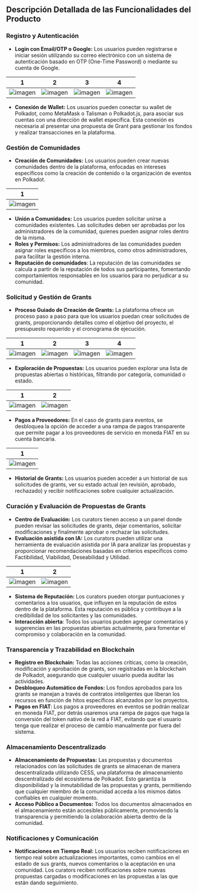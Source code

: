 ## **Descripción Detallada de las Funcionalidades del Producto**

### **Registro y Autenticación**

- **Login con Email/OTP o Google:** Los usuarios pueden registrarse e iniciar sesión utilizando su correo electrónico con un sistema de autenticación basado en OTP (One-Time Password) o mediante su cuenta de Google.

| 1 | 2 | 3 | 4 |
| --- | --- | --- | --- |
| ![imagen](https://github.com/user-attachments/assets/936a3e7d-57c2-4626-8f60-84b83f8899bb) | ![imagen](https://github.com/user-attachments/assets/64e7a729-c641-4cef-9bff-1489d7969285) | ![imagen](https://github.com/user-attachments/assets/622e35b2-042c-4ddd-9b70-0f3d63675fd4) | ![imagen](https://github.com/user-attachments/assets/c7d99874-6be0-4a9c-8667-04991082b101) |

- **Conexión de Wallet:** Los usuarios pueden conectar su wallet de Polkadot, como MetaMask o Talisman o Polkadot.js, para asociar sus cuentas con una dirección de wallet específica. Esta conexión es necesaria al presentar una propuesta de Grant para gestionar los fondos y realizar transacciones en la plataforma.

### **Gestión de Comunidades**

- **Creación de Comunidades:** Los usuarios pueden crear nuevas comunidades dentro de la plataforma, enfocadas en intereses específicos como la creación de contenido o la organización de eventos en Polkadot.

| 1 |
| --- |
| ![imagen](https://github.com/user-attachments/assets/ddf90a1f-0425-4c51-9a5d-dece8ea31abc) |

- **Unión a Comunidades:** Los usuarios pueden solicitar unirse a comunidades existentes. Las solicitudes deben ser aprobadas por los administradores de la comunidad, quienes pueden asignar roles dentro de la misma.
- **Roles y Permisos:** Los administradores de las comunidades pueden asignar roles específicos a los miembros, como otros administradores, para facilitar la gestión interna.
- **Reputación de comunidades**: La reputación de las comunidades se calcula a partir de la reputación de todos sus participantes, fomentando comportamientos responsables en los usuarios para no perjudicar a su comunidad.

### **Solicitud y Gestión de Grants**

- **Proceso Guiado de Creación de Grants:** La plataforma ofrece un proceso paso a paso para que los usuarios puedan crear solicitudes de grants, proporcionando detalles como el objetivo del proyecto, el presupuesto requerido y el cronograma de ejecución.

| 1 | 2 | 3 | 4 |
| --- | --- | --- | --- |
| ![imagen](https://github.com/user-attachments/assets/b3e23cd0-538e-40c0-9b61-452414315476) | ![imagen](https://github.com/user-attachments/assets/82773b31-a906-4120-896f-50e621004871) | ![imagen](https://github.com/user-attachments/assets/5df048fe-baeb-41f4-ab85-09def48f0343) | ![imagen](https://github.com/user-attachments/assets/3792cb95-be28-4eb5-b684-948448a23d67) |

- **Exploración de Propuestas:** Los usuarios pueden explorar una lista de propuestas abiertas o históricas, filtrando por categoría, comunidad o estado.

| 1 | 2 |
| --- | --- |
| ![imagen](https://github.com/user-attachments/assets/fd833be3-dfe7-4707-8300-e83c7b7bc51d) | ![imagen](https://github.com/user-attachments/assets/acacdb0a-35fa-455b-8e41-bedc5a6d6624) |

- **Pagos a Proveedores:** En el caso de grants para eventos, se desbloquea la opción de acceder a una rampa de pagos transparente que permite pagar a los proveedores de servicio en moneda FIAT en su cuenta bancaria.

| 1 |
| --- |
| ![imagen](https://github.com/user-attachments/assets/13e24978-63b0-448a-a77c-c4ef5b64b714) |

- **Historial de Grants:** Los usuarios pueden acceder a un historial de sus solicitudes de grants, ver su estado actual (en revisión, aprobado, rechazado) y recibir notificaciones sobre cualquier actualización.

### **Curación y Evaluación de Propuestas de Grants**

- **Centro de Evaluación:** Los curators tienen acceso a un panel donde pueden revisar las solicitudes de grants, dejar comentarios, solicitar modificaciones y finalmente aprobar o rechazar las solicitudes.
- **Evaluación asistida con IA:** Los curators pueden utilizar una herramienta de evaluación asistida por IA para analizar las propuestas y proporcionar recomendaciones basadas en criterios específicos como Factibilidad, Viabilidad, Deseabilidad y Utilidad.

| 1 | 2 |
| --- | --- |
| ![imagen](https://github.com/user-attachments/assets/dadf81b0-4a83-416d-86a3-4bccc4005f36) | ![imagen](https://github.com/user-attachments/assets/b472ab1d-25ee-49f1-9871-5f90ae7533be) |

- **Sistema de Reputación:** Los curators pueden otorgar puntuaciones y comentarios a los usuarios, que influyen en la reputación de estos dentro de la plataforma. Esta reputación es pública y contribuye a la credibilidad de los solicitantes y las comunidades.
- **Interacción abierta**: Todos los usuarios pueden agregar comentarios y sugerencias en las propuestas abiertas actualmente, para fomentar el compromiso y colaboración en la comunidad.

### **Transparencia y Trazabilidad en Blockchain**

- **Registro en Blockchain:** Todas las acciones críticas, como la creación, modificación y aprobación de grants, son registradas en la blockchain de Polkadot, asegurando que cualquier usuario pueda auditar las actividades.
- **Desbloqueo Automático de Fondos:** Los fondos aprobados para los grants se manejan a través de contratos inteligentes que liberan los recursos en función de hitos específicos alcanzados por los proyectos.
- **Pagos en FIAT**: Los pagos a proveedores en eventos se podrán realizar en moneda FIAT, por detrás usaremos una rampa de pagos que haga la conversión del token nativo de la red a FIAT, evitando que el usuario tenga que realizar el proceso de cambio manualmente por fuera del sistema.

### **Almacenamiento Descentralizado**

- **Almacenamiento de Propuestas:** Las propuestas y documentos relacionados con las solicitudes de grants se almacenan de manera descentralizada utilizando CESS, una plataforma de almacenamiento descentralizado del ecosistema de Polkadot. Esto garantiza la disponibilidad y la inmutabilidad de las propuestas y grants, permitiendo que cualquier miembro de la comunidad acceda a los mismos datos confiables en cualquier momento.
- **Acceso Público a Documentos:** Todos los documentos almacenados en el almacenamiento están accesibles públicamente, promoviendo la transparencia y permitiendo la colaboración abierta dentro de la comunidad.

### **Notificaciones y Comunicación**

- **Notificaciones en Tiempo Real:** Los usuarios reciben notificaciones en tiempo real sobre actualizaciones importantes, como cambios en el estado de sus grants, nuevos comentarios o la aceptación en una comunidad. Los curators reciben notificaciones sobre nuevas propuestas cargadas o modificaciones en las propuestas a las que están dando seguimiento.
